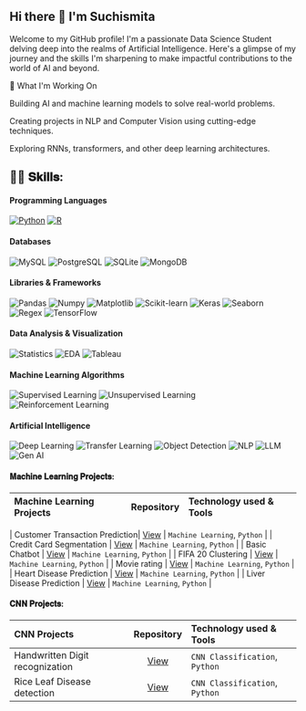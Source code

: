 ## Hi there 👋 I'm Suchismita



Welcome to my GitHub profile! I'm a passionate Data Science Student delving deep into the realms of Artificial Intelligence. Here's a glimpse of my journey and the skills I'm sharpening to make impactful contributions to the world of AI and beyond.

🔭 What I'm Working On

Building AI and machine learning models to solve real-world problems.

Creating projects in NLP and Computer Vision using cutting-edge techniques.

Exploring RNNs, transformers, and other deep learning architectures.


## 👩‍💻 𝐒𝐤𝐢𝐥𝐥𝐬:

#### Programming Languages 

[![Python](https://img.shields.io/badge/Python-00818e?style=for-the-badge&logo=Python&logoColor=white)](https://www.python.org/)
[![R](https://img.shields.io/badge/R-f1c175?style=for-the-badge&logo=R&logoColor=white)](https://www.r-project.org/)

#### Databases 
![MySQL](https://img.shields.io/badge/MySQL-00818e?style=for-the-badge&logo=mysql&logoColor=white)
![PostgreSQL](https://img.shields.io/badge/PostgreSQL-f1c175?style=for-the-badge&logo=postgresql&logoColor=white)
![SQLite](https://img.shields.io/badge/SQLite-00818e?style=for-the-badge&logo=sqlite&logoColor=white)
![MongoDB](https://img.shields.io/badge/MongoDB-f1c175?style=for-the-badge&logo=MongoDB&logoColor=white)

#### Libraries & Frameworks
![Pandas](https://img.shields.io/badge/Pandas-00818e?style=for-the-badge&logo=Pandas&logoColor=white)
![Numpy](https://img.shields.io/badge/Numpy-f1c175?style=for-the-badge&logo=Numpy&logoColor=white)
![Matplotlib](https://img.shields.io/badge/Matplotlib-00818e?style=for-the-badge&logo=Matplotlib&logoColor=white)
![Scikit-learn](https://img.shields.io/badge/Scikitlearn-f1c175?style=for-the-badge&logo=Scikitlearn&logoColor=white)
![Keras](https://img.shields.io/badge/Keras-00818e?style=for-the-badge&logo=Keras&logoColor=white)
![Seaborn](https://img.shields.io/badge/Seaborn-f1c175?style=for-the-badge&logo=Seaborn&logoColor=white)
![Regex](https://img.shields.io/badge/Regex-00818e?style=for-the-badge&logo=Regex&logoColor=white)
![TensorFlow](https://img.shields.io/badge/Tensorflow-f1c175?style=for-the-badge&logo=Tensorflow&logoColor=white)



#### Data Analysis & Visualization 
![Statistics](https://img.shields.io/badge/Statistics-00818e?style=for-the-badge&logo=visual%20studio%20code&logoColor=white)
![EDA](https://img.shields.io/badge/EDA-00818e?style=for-the-badge&logo=Colab&logoColor=white)
![Tableau](https://img.shields.io/badge/Tableau-f1c175?style=for-the-badge&logo=Tableau&logoColor=white)



#### Machine Learning Algorithms
![Supervised Learning](https://img.shields.io/badge/Supervised%20Learning-00818e?style=for-the-badge&logo=Supervised%20Learning&logoColor=white)
![Unsupervised Learning](https://img.shields.io/badge/Unsupervised%20Learning-f1c175?style=for-the-badge&logo=Unsupervised%20Learning&logoColor=white)
![Reinforcement Learning](https://img.shields.io/badge/Reinforcement%20Learning-00818e?style=for-the-badge&logo=Reinforcement%20Learning&logoColor=white)

#### Artificial Intelligence
![Deep Learning](https://img.shields.io/badge/Deep%20learning-f1c175?style=for-the-badge&logo=Deep%20learning&logoColor=white)
![Transfer Learning](https://img.shields.io/badge/Transfer%20Learning-00818e?style=for-the-badge&logo=Transfer%20Learning&logoColor=white)
![Object Detection](https://img.shields.io/badge/Object%20Detection-f1c175?style=for-the-badge&logo=Object%20Detection&logoColor=white)
![NLP](https://img.shields.io/badge/NLP-00818e?style=for-the-badge&logo=NLP&logoColor=white)
![LLM](https://img.shields.io/badge/LLM-f1c175?style=for-the-badge&logo=LLM&logoColor=white)
![Gen AI](https://img.shields.io/badge/Gen%20AI-00818e?style=for-the-badge&logo=Gen%20AI&logoColor=white)



#### 𝐌𝐚𝐜𝐡𝐢𝐧𝐞 𝐋𝐞𝐚𝐫𝐧𝐢𝐧𝐠 𝐏𝐫𝐨𝐣𝐞𝐜𝐭𝐬:
| **Machine Learning Projects**                   | **Repository**       | **Technology used & Tools**                          |
|:------------------------------------|:-----------------------------:|:-----------------------------------------------|

| Customer Transaction Prediction| [View](https://github.com/Suchismita-Bisoi/customer_transaction-Prediction.git) | `Machine Learning`, `Python`                   | 
| Credit Card Segmentation       | [View](https://github.com/Suchismita-Bisoi/Qtechsolutions_Suchi.git)            | `Machine Learning`, `Python`                   | 
| Basic Chatbot                  | [View](https://github.com/Suchismita-Bisoi/Qtechsolutions_Suchi.git)            | `Machine Learning`, `Python`                   |
| FIFA 20 Clustering             | [View](https://github.com/Suchismita-Bisoi/fifa_20.git)                         | `Machine Learning`, `Python`                   |
| Movie rating                   | [View](https://github.com/Suchismita-Bisoi/Qtechsolutions_Suchi.git)            | `Machine Learning`, `Python`                   |
| Heart Disease Prediction       | [View](https://github.com/Suchismita-Bisoi/Qtechsolutions_Suchi.git)            | `Machine Learning`, `Python`                   |
| Liver Disease Prediction       | [View](https://github.com/Suchismita-Bisoi/liver-disease.git)                   | `Machine Learning`, `Python`                   |



#### 𝐂𝐍𝐍 𝐏𝐫𝐨𝐣𝐞𝐜𝐭𝐬:
| **CNN Projects**                               | **Repository**   | **Technology used & Tools**                          |
|:-------------------------------|:----------------:|:-----------------------------------------------|
| Handwritten Digit recognization| [View](https://github.com/Suchismita-Bisoi/Qtechsolutions_Suchi.git)            | `CNN Classification`, `Python`                |
| Rice Leaf Disease detection    | [View](https://github.com/Suchismita-Bisoi/Rice-Leaf-disease-detection.git)     | `CNN Classification`, `Python`                | 

